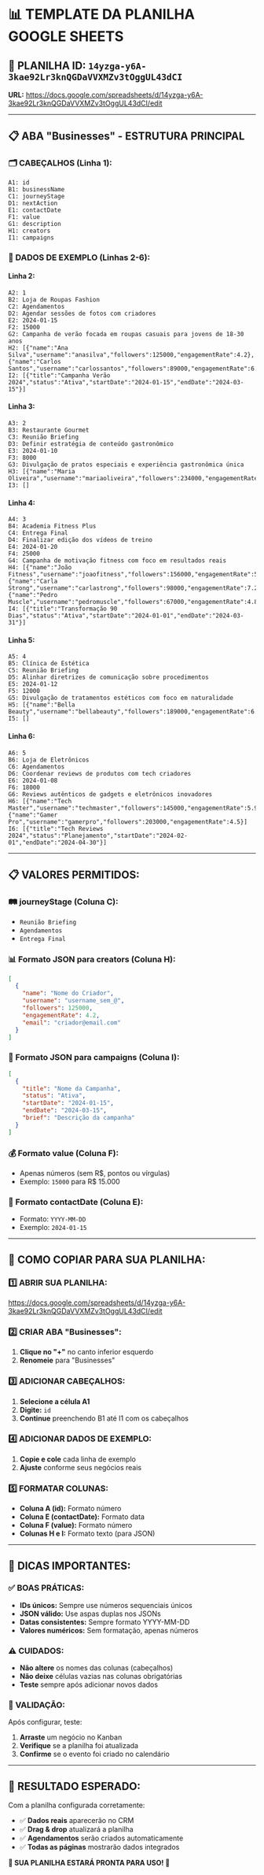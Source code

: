 # 📊 TEMPLATE DA PLANILHA GOOGLE SHEETS

## 🎯 **PLANILHA ID:** `14yzga-y6A-3kae92Lr3knQGDaVVXMZv3tOggUL43dCI`

**URL:** https://docs.google.com/spreadsheets/d/14yzga-y6A-3kae92Lr3knQGDaVVXMZv3tOggUL43dCI/edit

---

## 📋 **ABA "Businesses" - ESTRUTURA PRINCIPAL**

### **🗂️ CABEÇALHOS (Linha 1):**
```
A1: id
B1: businessName
C1: journeyStage
D1: nextAction
E1: contactDate
F1: value
G1: description
H1: creators
I1: campaigns
```

### **📝 DADOS DE EXEMPLO (Linhas 2-6):**

#### **Linha 2:**
```
A2: 1
B2: Loja de Roupas Fashion
C2: Agendamentos
D2: Agendar sessões de fotos com criadores
E2: 2024-01-15
F2: 15000
G2: Campanha de verão focada em roupas casuais para jovens de 18-30 anos
H2: [{"name":"Ana Silva","username":"anasilva","followers":125000,"engagementRate":4.2},{"name":"Carlos Santos","username":"carlossantos","followers":89000,"engagementRate":6.8}]
I2: [{"title":"Campanha Verão 2024","status":"Ativa","startDate":"2024-01-15","endDate":"2024-03-15"}]
```

#### **Linha 3:**
```
A3: 2
B3: Restaurante Gourmet
C3: Reunião Briefing
D3: Definir estratégia de conteúdo gastronômico
E3: 2024-01-10
F3: 8000
G3: Divulgação de pratos especiais e experiência gastronômica única
H3: [{"name":"Maria Oliveira","username":"mariaoliveira","followers":234000,"engagementRate":3.1}]
I3: []
```

#### **Linha 4:**
```
A4: 3
B4: Academia Fitness Plus
C4: Entrega Final
D4: Finalizar edição dos vídeos de treino
E4: 2024-01-20
F4: 25000
G4: Campanha de motivação fitness com foco em resultados reais
H4: [{"name":"João Fitness","username":"joaofitness","followers":156000,"engagementRate":5.4},{"name":"Carla Strong","username":"carlastrong","followers":98000,"engagementRate":7.2},{"name":"Pedro Muscle","username":"pedromuscle","followers":67000,"engagementRate":4.8}]
I4: [{"title":"Transformação 90 Dias","status":"Ativa","startDate":"2024-01-01","endDate":"2024-03-31"}]
```

#### **Linha 5:**
```
A5: 4
B5: Clínica de Estética
C5: Reunião Briefing
D5: Alinhar diretrizes de comunicação sobre procedimentos
E5: 2024-01-12
F5: 12000
G5: Divulgação de tratamentos estéticos com foco em naturalidade
H5: [{"name":"Bella Beauty","username":"bellabeauty","followers":189000,"engagementRate":6.1}]
I5: []
```

#### **Linha 6:**
```
A6: 5
B6: Loja de Eletrônicos
C6: Agendamentos
D6: Coordenar reviews de produtos com tech criadores
E6: 2024-01-08
F6: 18000
G6: Reviews autênticos de gadgets e eletrônicos inovadores
H6: [{"name":"Tech Master","username":"techmaster","followers":145000,"engagementRate":5.9},{"name":"Gamer Pro","username":"gamerpro","followers":203000,"engagementRate":4.5}]
I6: [{"title":"Tech Reviews 2024","status":"Planejamento","startDate":"2024-02-01","endDate":"2024-04-30"}]
```

---

## 📋 **VALORES PERMITIDOS:**

### **🛤️ journeyStage (Coluna C):**
- `Reunião Briefing`
- `Agendamentos`
- `Entrega Final`

### **📊 Formato JSON para creators (Coluna H):**
```json
[
  {
    "name": "Nome do Criador",
    "username": "username_sem_@",
    "followers": 125000,
    "engagementRate": 4.2,
    "email": "criador@email.com"
  }
]
```

### **📢 Formato JSON para campaigns (Coluna I):**
```json
[
  {
    "title": "Nome da Campanha",
    "status": "Ativa",
    "startDate": "2024-01-15",
    "endDate": "2024-03-15",
    "brief": "Descrição da campanha"
  }
]
```

### **💰 Formato value (Coluna F):**
- Apenas números (sem R$, pontos ou vírgulas)
- Exemplo: `15000` para R$ 15.000

### **📅 Formato contactDate (Coluna E):**
- Formato: `YYYY-MM-DD`
- Exemplo: `2024-01-15`

---

## 🔄 **COMO COPIAR PARA SUA PLANILHA:**

### **1️⃣ ABRIR SUA PLANILHA:**
https://docs.google.com/spreadsheets/d/14yzga-y6A-3kae92Lr3knQGDaVVXMZv3tOggUL43dCI/edit

### **2️⃣ CRIAR ABA "Businesses":**
1. **Clique no "+"** no canto inferior esquerdo
2. **Renomeie** para "Businesses"

### **3️⃣ ADICIONAR CABEÇALHOS:**
1. **Selecione a célula A1**
2. **Digite:** `id`
3. **Continue** preenchendo B1 até I1 com os cabeçalhos

### **4️⃣ ADICIONAR DADOS DE EXEMPLO:**
1. **Copie e cole** cada linha de exemplo
2. **Ajuste** conforme seus negócios reais

### **5️⃣ FORMATAR COLUNAS:**
- **Coluna A (id):** Formato número
- **Coluna E (contactDate):** Formato data
- **Coluna F (value):** Formato número
- **Colunas H e I:** Formato texto (para JSON)

---

## 🎯 **DICAS IMPORTANTES:**

### **✅ BOAS PRÁTICAS:**
- **IDs únicos:** Sempre use números sequenciais únicos
- **JSON válido:** Use aspas duplas nos JSONs
- **Datas consistentes:** Sempre formato YYYY-MM-DD
- **Valores numéricos:** Sem formatação, apenas números

### **⚠️ CUIDADOS:**
- **Não altere** os nomes das colunas (cabeçalhos)
- **Não deixe** células vazias nas colunas obrigatórias
- **Teste** sempre após adicionar novos dados

### **🔧 VALIDAÇÃO:**
Após configurar, teste:
1. **Arraste** um negócio no Kanban
2. **Verifique** se a planilha foi atualizada
3. **Confirme** se o evento foi criado no calendário

---

## 🚀 **RESULTADO ESPERADO:**

Com a planilha configurada corretamente:
- ✅ **Dados reais** aparecerão no CRM
- ✅ **Drag & drop** atualizará a planilha
- ✅ **Agendamentos** serão criados automaticamente
- ✅ **Todas as páginas** mostrarão dados integrados

**🎯 SUA PLANILHA ESTARÁ PRONTA PARA USO! 🎯**
